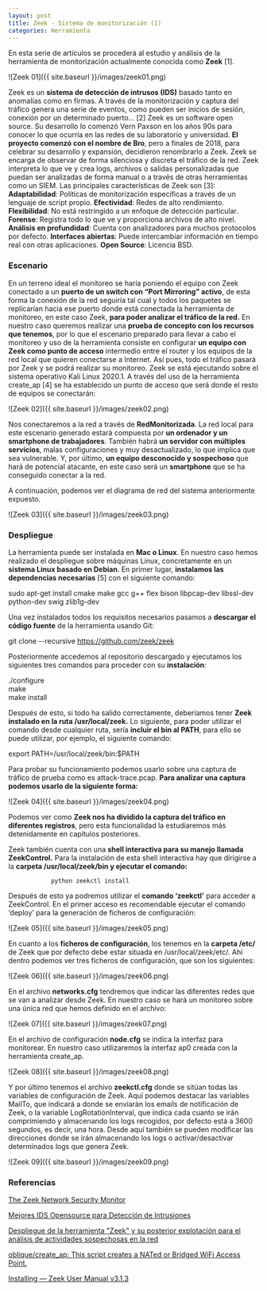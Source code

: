 ```yaml
---
layout: post
title: Zeek - Sistema de monitorización (1)
categories: Herramienta
---
```


En esta serie de artículos se procederá al estudio y análisis de la herramienta de monitorización actualmente conocida como **Zeek** [1].

![Zeek 01]({{ site.baseurl }}/images/zeek01.png)

Zeek es un **sistema de detección de intrusos (IDS)** basado tanto en anomalías como en firmas. A través de la monitorización y captura del tráfico genera una serie de eventos, como pueden ser inicios de sesión, conexión por un determinado puerto… [2]
Zeek es un software open source. Su desarrollo lo comenzó Vern Paxson en los años 90s para conocer lo que ocurría en las redes de su laboratorio y universidad. **El proyecto comenzó con el nombre de Bro**, pero a finales de 2018, para celebrar su desarrollo y expansión, decidieron renombrarlo a Zeek.
Zeek se encarga de observar de forma silenciosa y discreta el tráfico de la red. Zeek interpreta lo que ve y crea logs, archivos o salidas personalizadas que puedan ser analizadas de forma manual o a través de otras herramientas como un SIEM.
Las principales características de Zeek son [3]:
**Adaptabilidad**: Políticas de monitorización específicas a través de un lenguaje de script propio.
**Efectividad**: Redes de alto rendimiento.
**Flexibilidad**: No está restringido a un enfoque de detección particular.
**Forense**: Registra todo lo que ve y proporciona archivos de alto nivel.
**Análisis en profundidad**: Cuenta con analizadores para muchos protocolos por defecto.
**Interfaces abiertas**: Puede intercambiar información en tiempo real con otras aplicaciones.
**Open Source**: Licencia BSD.

### Escenario

En un terreno ideal el monitoreo se haría poniendo el equipo con Zeek conectado a un **puerto de un switch con “Port Mirroring” activo**, de esta forma la conexión de la red seguiría tal cual y todos los paquetes se replicarían hacia ese puerto donde está conectada la herramienta de monitoreo, en este caso Zeek, **para poder analizar el tráfico de la red.**
En nuestro caso queremos realizar una **prueba de concepto con los recursos que tenemos**, por lo que el escenario preparado para llevar a cabo el monitoreo y uso de la herramienta consiste en configurar **un equipo con Zeek como punto de acceso** intermedio entre el router y los equipos de la red local que quieren conectarse a Internet. Así pues, todo el tráfico pasará por Zeek y se podrá realizar su monitoreo.
Zeek se está ejecutando sobre el sistema operativo Kali Linux 2020.1. A través del uso de la herramienta create_ap [4] se ha establecido un punto de acceso que será donde el resto de equipos se conectarán:

![Zeek 02]({{ site.baseurl }}/images/zeek02.png)

Nos conectaremos a la red a través de **RedMonitorizada**. La red local para este escenario generado estará compuesta por **un ordenador y un smartphone de trabajadores**. También habrá **un servidor con múltiples servicios**, malas configuraciones y muy desactualizado, lo que implica que sea vulnerable. Y, por último, **un equipo desconocido y sospechoso** que hará de potencial atacante, en este caso será un **smartphone** que se ha conseguido conectar a la red.

A continuación, podemos ver el diagrama de red del sistema anteriormente expuesto.

![Zeek 03]({{ site.baseurl }}/images/zeek03.png)

### Despliegue

La herramienta puede ser instalada en **Mac o Linux**. En nuestro caso hemos realizado el despliegue sobre máquinas Linux, concretamente en un **sistema Linux basado en Debian**.
En primer lugar, **instalamos las dependencias necesarias** [5] con el siguiente comando:

sudo apt-get install cmake make gcc g++ flex bison libpcap-dev libssl-dev python-dev swig zlib1g-dev

Una vez instalados todos los requisitos necesarios pasamos a **descargar el código fuente** de la herramienta usando Git:

git clone --recursive https://github.com/zeek/zeek

Posteriormente accedemos al repositorio descargado y ejecutamos los siguientes tres comandos para proceder con su **instalación**:

./configure  
make  
make install  

Después de esto, si todo ha salido correctamente, deberíamos tener **Zeek instalado en la ruta /usr/local/zeek.**
Lo siguiente, para poder utilizar el comando desde cualquier ruta, sería **incluir el bin al PATH**, para ello se puede utilizar, por ejemplo, el siguiente comando:

export PATH=/usr/local/zeek/bin:$PATH

Para probar su funcionamiento podemos usarlo sobre una captura de tráfico de prueba como es attack-trace.pcap. **Para analizar una captura podemos usarlo de la siguiente forma:**

![Zeek 04]({{ site.baseurl }}/images/zeek04.png)

Podemos ver como **Zeek nos ha dividido la captura del tráfico en diferentes registros**, pero esta funcionalidad la estudiaremos más detenidamente en capítulos posteriores.

Zeek también cuenta con una **shell interactiva para su manejo llamada ZeekControl.** Para la instalación de esta shell interactiva hay que dirigirse a la **carpeta /usr/local/zeek/bin y ejecutar el comando:**

                python zeekctl install

Después de esto ya podremos utilizar el **comando ‘zeekctl’** para acceder a ZeekControl. En el primer acceso es recomendable ejecutar el comando ‘deploy’ para la generación de ficheros de configuración:

![Zeek 05]({{ site.baseurl }}/images/zeek05.png)

En cuanto a los **ficheros de configuración**, los tenemos en la **carpeta /etc/** de Zeek que por defecto debe estar situada en /usr/local/zeek/etc/. Ahí dentro podemos ver tres ficheros de configuración, que son los siguientes:

![Zeek 06]({{ site.baseurl }}/images/zeek06.png)

En el archivo **networks.cfg** tendremos que indicar las diferentes redes que se van a analizar desde Zeek. En nuestro caso se hará un monitoreo sobre una única red que hemos definido en el archivo:

![Zeek 07]({{ site.baseurl }}/images/zeek07.png)

En el archivo de configuración **node.cfg** se indica la interfaz para monitorear. En nuestro caso utilizaremos la interfaz ap0 creada con la herramienta create_ap.

![Zeek 08]({{ site.baseurl }}/images/zeek08.png)

Y por último tenemos el archivo **zeekctl.cfg** donde se sitúan todas las variables de configuración de Zeek. Aquí podemos destacar las variables MailTo, que indicará a donde se enviarán los emails de notificación de Zeek, o la variable LogRotationInterval, que indica cada cuanto se irán comprimiendo y almacenando los logs recogidos, por defecto está a 3600 segundos, es decir, una hora. Desde aquí también se pueden modificar las direcciones donde se irán almacenando los logs o activar/desactivar determinados logs que genera Zeek.

![Zeek 09]({{ site.baseurl }}/images/zeek09.png)

### Referencias

[The Zeek Network Security Monitor](https://zeek.org/)

[Mejores IDS Opensource para Detección de Intrusiones](https://protegermipc.net/2018/02/22/mejores-ids-opensource-deteccion-de-intrusiones/)

[Despliegue de la herramienta "Zeek" y su posterior explotación para el análisis de actividades sospechosas en la red](http://openaccess.uoc.edu/webapps/o2/bitstream/10609/107146/6/sergioalruTFM1219memoria.pdf)

[oblique/create_ap: This script creates a NATed or Bridged WiFi Access Point.](https://github.com/oblique/create_ap)

[Installing — Zeek User Manual v3.1.3](https://docs.zeek.org/en/current/install/install.html)

